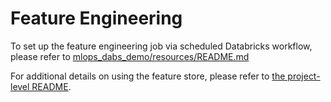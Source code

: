 # Feature Engineering
To set up the feature engineering job via scheduled Databricks workflow, please refer to [mlops_dabs_demo/resources/README.md](../resources/README.md)

For additional details on using the feature store, please refer to [the project-level README](../README.md).
